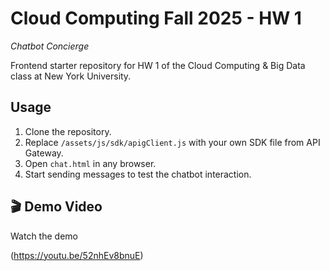 # Cloud Computing Fall 2025 - HW 1

*Chatbot Concierge*

Frontend starter repository for HW 1 of the Cloud Computing & Big Data
class at New York University.

## Usage ##

1. Clone the repository.
2. Replace `/assets/js/sdk/apigClient.js` with your own SDK file from API
   Gateway.
3. Open `chat.html` in any browser.
4. Start sending messages to test the chatbot interaction.
 
 ## 🎬 Demo Video  
Watch the demo

(https://youtu.be/52nhEv8bnuE)





